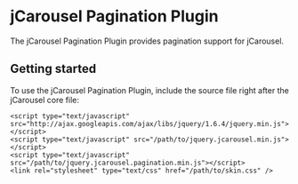 jCarousel Pagination Plugin
===========================

The jCarousel Pagination Plugin provides pagination support for jCarousel.

Getting started
---------------

To use the jCarousel Pagination Plugin, include the source file right after the jCarousel core file:

    <script type="text/javascript" src="http://ajax.googleapis.com/ajax/libs/jquery/1.6.4/jquery.min.js"></script>
    <script type="text/javascript" src="/path/to/jquery.jcarousel.min.js"></script>
    <script type="text/javascript" src="/path/to/jquery.jcarousel.pagination.min.js"></script>
    <link rel="stylesheet" type="text/css" href="/path/to/skin.css" />

